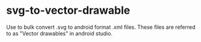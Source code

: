 # svg-to-vector-drawable
Use to bulk convert .svg to android format .xml files. These files are referred to as "Vector drawables" in android studio.
